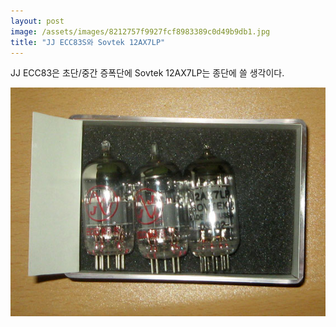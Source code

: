 ```yaml
---
layout: post
image: /assets/images/8212757f9927fcf8983389c0d49b9db1.jpg
title: "JJ ECC83S와 Sovtek 12AX7LP"
---
```


JJ ECC83은 초단/중간 증폭단에 Sovtek 12AX7LP는 종단에 쓸 생각이다.

![image](/assets/images/8212757f9927fcf8983389c0d49b9db1.jpg)


